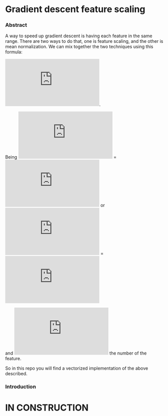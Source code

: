 # Gradient descent feature scaling

### Abstract
A way to speed up gradient descent is having each feature in the same range. There are two ways to do that, one is feature scaling, and the other is mean normalization. We can mix together the two techniques using this formula:

![equation](http://www.sciweavers.org/tex2img.php?eq=X%5C_normalized%20%3D%20%5Cfrac%7BX_i%20-%5Cmu_i%7D%7Bs_i%7D%0A&bc=White&fc=Black&im=jpg&fs=12&ff=arev&edit=0).

Being ![equation](http://www.sciweavers.org/tex2img.php?eq=s_%7Bi%7D&bc=White&fc=Black&im=jpg&fs=12&ff=arev&edit=0) = ![equation](http://www.sciweavers.org/tex2img.php?eq=max_%7Bi%7D%20-%20min_%7Bi%7D&bc=White&fc=Black&im=jpg&fs=12&ff=arev&edit=0) or ![equation](http://www.sciweavers.org/tex2img.php?eq=s_%7Bi%7D&bc=White&fc=Black&im=jpg&fs=12&ff=arev&edit=0) = ![equation](http://www.sciweavers.org/tex2img.php?eq=%5Csigma%20%28std%29&bc=White&fc=Black&im=jpg&fs=12&ff=arev&edit=0)

and ![equation](http://www.sciweavers.org/tex2img.php?eq=i&bc=White&fc=Black&im=jpg&fs=12&ff=arev&edit=0) the number of the feature.

So in this repo you will find a vectorized implementation of the above described.

### Introduction

# IN CONSTRUCTION


